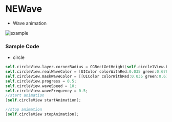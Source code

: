# NEWave
* Wave animation

![example](https://github.com/XieXieZhongxi/NEWave/blob/master/screenshot/example.gif)


### Sample Code
* circle
```objective-c
self.circleView.layer.cornerRadius = CGRectGetHeight(self.circle1View.bounds) / 2;
self.circleView.realWaveColor = [UIColor colorWithRed:0.035 green:0.678 blue:0.988 alpha:1.00];
self.circleView.maskWaveColor = [[UIColor colorWithRed:0.035 green:0.678 blue:0.988 alpha:1.00] colorWithAlphaComponent:0.4];
self.circleView.progress = 0.5;
self.circleView.waveSpeed = 10;
self.circleView.waveFrequency = 0.5;
//start animation
[self.circleView startAnimation];

//stop animation
[self.circleView stopAnimation];
```


